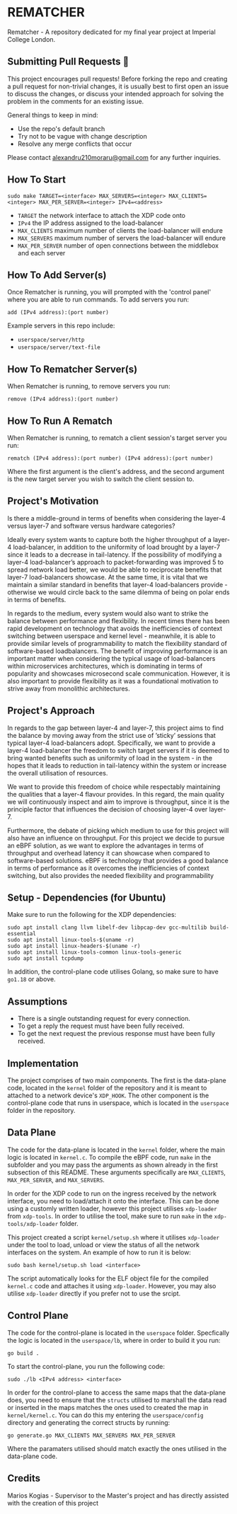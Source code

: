 # REMATCHER
Rematcher - A repository dedicated for my final year project at Imperial College London. 

## Submitting Pull Requests 🔁 
This project encourages pull requests! Before forking the repo and creating a pull request for non-trivial changes, it is usually best to first open an issue to discuss the changes, or discuss your intended approach for solving the problem in the comments for an existing issue.

General things to keep in mind:
- Use the repo's default branch
- Try not to be vague with change description
- Resolve any merge conflicts that occur

Please contact <alexandru210moraru@gmail.com> for any further inquiries.

## How To Start
```
sudo make TARGET=<interface> MAX_SERVERS=<integer> MAX_CLIENTS=<integer> MAX_PER_SERVER=<integer> IPv4=<address>
```
- `TARGET` the network interface to attach the XDP code onto
- `IPv4` the IP address assigned to the load-balancer
- `MAX_CLIENTS` maximum number of clients the load-balancer will endure
- `MAX_SERVERS` maximum number of servers the load-balancer will endure
- `MAX_PER_SERVER` number of open connections between the middlebox and each server

## How To Add Server(s)
Once Rematcher is running, you will prompted with the 'control panel' where you are able to run commands. To add servers you run:
```
add (IPv4 address):(port number)
```

Example servers in this repo include:
- `userspace/server/http`
- `userspace/server/text-file`

## How To Rematcher Server(s)
When Rematcher is running, to remove servers you run:
```
remove (IPv4 address):(port number)
```

## How To Run A Rematch
When Rematcher is running, to rematch a client session's target server you run:
```
rematch (IPv4 address):(port number) (IPv4 address):(port number)
```
Where the first argument is the client's address, and the second argument is the new target server you wish to switch the client session to. 

## Project's Motivation
Is there a middle-ground in terms of benefits when considering the layer-4 versus layer-7 and software versus hardware categories?

Ideally every system wants to capture both the higher throughput of a layer-4 load-balancer, in addition to the uniformity of load brought by a layer-7 since it leads to a decrease in tail-latency. If the possibility of modifying a layer-4 load-balancer’s approach to packet-forwarding was improved 5 to spread network load better, we would be able to reciprocate benefits that layer-7 load-balancers showcase. At the same time, it is vital that we maintain a similar standard in benefits that layer-4 load-balancers provide - otherwise we would circle back to the same dilemma of being on polar ends in terms of benefits.

In regards to the medium, every system would also want to strike the balance between performance and flexibility. In recent times there has been rapid development on technology that avoids the inefficiencies of context switching between userspace and kernel level - meanwhile, it is able to provide similar levels of programmability to match the flexibility standard of software-based loadbalancers. The benefit of improving performance is an important matter when considering the typical usage of load-balancers within microservices architectures, which is dominating in terms of popularity and showcases microsecond scale communication. However, it is also important to provide flexibility as it was a foundational motivation to strive away from monolithic architectures.

## Project's Approach
In regards to the gap between layer-4 and layer-7, this project aims to find the balance by moving away from the strict use of ’sticky’ sessions that typical layer-4 load-balancers adopt. Specifically, we want to provide a layer-4 load-balancer the freedom to switch target servers if it is deemed to bring wanted benefits such as uniformity of load in the system - in the hopes that it leads to reduction in tail-latency within the system or increase the overall utilisation of resources.

We want to provide this freedom of choice while respectably maintaining the qualities that a layer-4 flavour provides. In this regard, the main quality we will continuously inspect and aim to improve is throughput, since it is the principle factor that influences the decision of choosing layer-4 over layer-7.

Furthermore, the debate of picking which medium to use for this project will also have an influence on throughput. For this project we decide to pursue an eBPF solution, as we want to explore the advantages in terms of throughput and overhead latency it can showcase when compared to software-based solutions. eBPF is technology that provides a good balance in terms of performance as it overcomes the inefficiencies of context switching, but also provides the needed flexibility and programmability

## Setup - Dependencies (for Ubuntu)
Make sure to run the following for the XDP dependencies:
```
sudo apt install clang llvm libelf-dev libpcap-dev gcc-multilib build-essential
sudo apt install linux-tools-$(uname -r)
sudo apt install linux-headers-$(uname -r)
sudo apt install linux-tools-common linux-tools-generic
sudo apt install tcpdump
```

In addition, the control-plane code utilises Golang, so make sure to have `go1.18` or above.

## Assumptions
- There is a single outstanding request for every connection.
- To get a reply the request must have been fully received.
- To get the next request the previous response must have been fully received.

## Implementation
The project comprises of two main components. The first is the data-plane code, located in the `kernel` folder of the repository and it is meant to attached to a network device's `XDP_HOOK`. The other component is the control-plane code that runs in userspace, which is located in the `userspace` folder in the repository.

## Data Plane
The code for the data-plane is located in the `kernel` folder, where the main logic is located in `kernel.c`. To compile the eBPF code, run `make` in the subfolder and you may pass the arguments as shown already in the first subsection of this README. These arguments specifically are `MAX_CLIENTS`, `MAX_PER_SERVER`, and `MAX_SERVERS`. 

In order for the XDP code to run on the ingress received by the network interface, you need to load/attach it onto the interface. This can be done using a customly written loader, however this project utilises `xdp-loader` from `xdp-tools`. In order to utilise the tool, make sure to run `make` in the `xdp-tools/xdp-loader` folder.

This project created a script `kernel/setup.sh` where it utilises `xdp-loader` under the tool to load, unload or view the status of all the network interfaces on the system. An example of how to run it is below:

```
sudo bash kernel/setup.sh load <interface>
```

The script automatically looks for the ELF object file for the compiled `kernel.c` code and attaches it using `xdp-loader`. However, you may also utilise `xdp-loader` directly if you prefer not to use the srcipt.

## Control Plane
The code for the control-plane is located in the `userspace` folder. Specfically the logic is located in the `userspace/lb`, where in order to build it you run:
```
go build .
```

To start the control-plane, you run the following code:
```
sudo ./lb <IPv4 address> <interface>
```

In order for the control-plane to access the same maps that the data-plane does, you need to ensure that the `structs` utilised to marshall the data read or inserted in the maps matches the ones used to created the map in `kernel/kernel.c`. You can do this my entering the `userspace/config` directory and generating the correct structs by running:

```
go generate.go MAX_CLIENTS MAX_SERVERS MAX_PER_SERVER
```

Where the paramaters utilised should match exactly the ones utilised in the data-plane code.

## Credits
Marios Kogias - Supervisor to the Master's project and has directly assisted with the creation of this project
